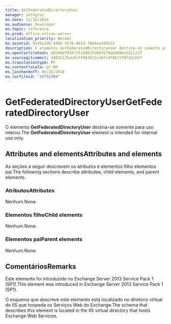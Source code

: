 ```yaml
---
title: GetFederatedDirectoryUser
manager: sethgros
ms.date: 11/16/2014
ms.audience: Developer
ms.topic: reference
ms.prod: office-online-server
localization_priority: Normal
ms.assetid: 9435a2db-44b6-4176-8453-f684ae44b535
description: O elemento GetFederatedDirectoryUser destina-se somente para uso interno.
ms.openlocfilehash: b0294d793d72f18963fe00f676bbb886cb22c23f
ms.sourcegitcommit: 34041125dc8c5f993b21cebfc4f8b72f0fd2cb6f
ms.translationtype: MT
ms.contentlocale: pt-BR
ms.lasthandoff: 06/25/2018
ms.locfileid: "19752494"
---
```

# <a name="getfederateddirectoryuser"></a><span data-ttu-id="a3e47-103">GetFederatedDirectoryUser</span><span class="sxs-lookup"><span data-stu-id="a3e47-103">GetFederatedDirectoryUser</span></span>

<span data-ttu-id="a3e47-104">O elemento **GetFederatedDirectoryUser** destina-se somente para uso interno.</span><span class="sxs-lookup"><span data-stu-id="a3e47-104">The **GetFederatedDirectoryUser** element is intended for internal use only.</span></span> 

## <a name="attributes-and-elements"></a><span data-ttu-id="a3e47-105">Attributes and elements</span><span class="sxs-lookup"><span data-stu-id="a3e47-105">Attributes and elements</span></span>

<span data-ttu-id="a3e47-106">As seções a seguir descrevem os atributos e elementos filho elementos pai.</span><span class="sxs-lookup"><span data-stu-id="a3e47-106">The following sections describe attributes, child elements, and parent elements.</span></span>
  
### <a name="attributes"></a><span data-ttu-id="a3e47-107">Atributos</span><span class="sxs-lookup"><span data-stu-id="a3e47-107">Attributes</span></span>

<span data-ttu-id="a3e47-108">Nenhum.</span><span class="sxs-lookup"><span data-stu-id="a3e47-108">None.</span></span>
  
### <a name="child-elements"></a><span data-ttu-id="a3e47-109">Elementos filho</span><span class="sxs-lookup"><span data-stu-id="a3e47-109">Child elements</span></span>

<span data-ttu-id="a3e47-110">Nenhum.</span><span class="sxs-lookup"><span data-stu-id="a3e47-110">None.</span></span>
  
### <a name="parent-elements"></a><span data-ttu-id="a3e47-111">Elementos pai</span><span class="sxs-lookup"><span data-stu-id="a3e47-111">Parent elements</span></span>

<span data-ttu-id="a3e47-112">Nenhum.</span><span class="sxs-lookup"><span data-stu-id="a3e47-112">None.</span></span>
  
## <a name="remarks"></a><span data-ttu-id="a3e47-113">Comentários</span><span class="sxs-lookup"><span data-stu-id="a3e47-113">Remarks</span></span>

<span data-ttu-id="a3e47-114">Este elemento foi introduzido no Exchange Server 2013 Service Pack 1 (SP1).</span><span class="sxs-lookup"><span data-stu-id="a3e47-114">This element was introduced in Exchange Server 2013 Service Pack 1 (SP1).</span></span>
  
<span data-ttu-id="a3e47-115">O esquema que descreve este elemento está localizado no diretório virtual do IIS que hospeda os Serviços Web do Exchange.</span><span class="sxs-lookup"><span data-stu-id="a3e47-115">The schema that describes this element is located in the IIS virtual directory that hosts Exchange Web Services.</span></span>
  

